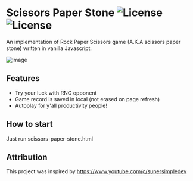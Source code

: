 # Scissors Paper Stone ![License](https://img.shields.io/badge/license-MIT-blue) ![License](https://img.shields.io/badge/clone%20count-25-green)
An implementation of Rock Paper Scissors game (A.K.A scissors paper stone) written in vanilla Javascript.

![image](https://github.com/bryanlzl/scissors-paper-stone/assets/58539426/94c0f6dd-4f04-49f7-84ad-9bbc4983bbc4)
⠀⠀⠀⠀⠀⠀⠀⠀⠀⠀⠀⠀⠀⠀⠀⠀⠀⠀⠀⠀⠀⠀
## Features
- Try your luck with RNG opponent
- Game record is saved in local (not erased on page refresh)
- Autoplay for y'all productivity people! 

## How to start
Just run scissors-paper-stone.html

## Attribution
This project was inspired by https://www.youtube.com/c/supersimpledev
